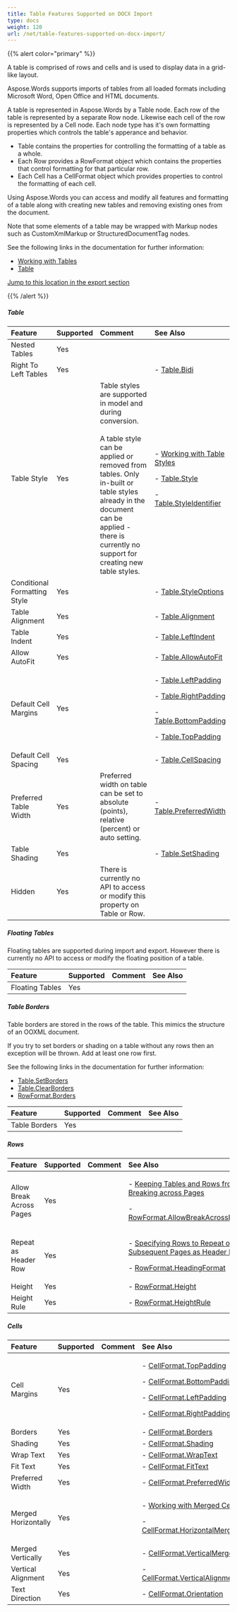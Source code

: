 ```yaml
---
title: Table Features Supported on DOCX Import
type: docs
weight: 120
url: /net/table-features-supported-on-docx-import/
---
```


{{% alert color="primary" %}} 

A table is comprised of rows and cells and is used to display data in a grid-like layout.

Aspose.Words supports imports of tables from all loaded formats including Microsoft Word, Open Office and HTML documents.

A table is represented in Aspose.Words by a Table node. Each row of the table is represented by a separate Row node. Likewise each cell of the row is represented by a Cell node. Each node type has it's own formatting properties which controls the table's apperance and behavior.

- Table contains the properties for controlling the formatting of a table as a whole.
- Each Row provides a RowFormat object which contains the properties that control formatting for that particular row.
- Each Cell has a CellFormat object which provides properties to control the formatting of each cell.

Using Aspose.Words you can access and modify all features and formatting of a table along with creating new tables and removing existing ones from the document.

Note that some elements of a table may be wrapped with Markup nodes such as CustomXmlMarkup or StructuredDocumentTag nodes.

See the following links in the documentation for further information:

- [Working with Tables](/words/net/working-with-tables-html/)
- [Table](http://www.aspose.com/documentation/.net-components/aspose.words-for-.net/aspose.words.tables.table.html)

[Jump to this location in the export section](/pages/createpage.action?spaceKey=wordsnet&title=Ooxml+Export&linkCreation=true&fromPageId=2595998)

{{% /alert %}} 
##### **Table**

|**Feature**|**Supported**|**Comment**|**See Also**|
| :- | :- | :- | :- |
|Nested Tables |Yes | | |
|Right To Left Tables |Yes | |- [Table.Bidi](http://www.aspose.com/documentation/.net-components/aspose.words-for-.net/aspose.words.tables.table.bidi.html)|
|Table Style |Yes |Table styles are supported in model and during conversion. <br><br>A table style can be applied or removed from tables. Only in-built or table styles already in the document can be applied - there is currently no support for creating new table styles. |<p>- [Working with Table Styles](/pages/createpage.action?spaceKey=wordsnet&title=Working+with+Table+Styles&linkCreation=true&fromPageId=2595998) </p><p>- [Table.Style](http://www.aspose.com/documentation/.net-components/aspose.words-for-.net/aspose.words.tables.table.style.html) </p><p>- [Table.StyleIdentifier](http://www.aspose.com/documentation/.net-components/aspose.words-for-.net/aspose.words.tables.table.styleidentifier.html)</p>|
|Conditional Formatting Style |Yes | |- [Table.StyleOptions](http://www.aspose.com/documentation/.net-components/aspose.words-for-.net/aspose.words.tables.table.styleoptions.html)|
|Table Alignment |Yes | |- [Table.Alignment](http://www.aspose.com/documentation/.net-components/aspose.words-for-.net/aspose.words.tables.table.alignment.html)|
|Table Indent |Yes | |- [Table.LeftIndent](http://www.aspose.com/documentation/.net-components/aspose.words-for-.net/aspose.words.tables.table.leftindent.html)|
|Allow AutoFit |Yes | |- [Table.AllowAutoFit](http://www.aspose.com/documentation/.net-components/aspose.words-for-.net/aspose.words.tables.table.allowautofit.html)|
|Default Cell Margins |Yes | |<p>- [Table.LeftPadding](http://www.aspose.com/documentation/.net-components/aspose.words-for-.net/aspose.words.tables.table.leftpadding.html) </p><p>- [Table.RightPadding](http://www.aspose.com/documentation/.net-components/aspose.words-for-.net/aspose.words.tables.table.rightpadding.html) </p><p>- [Table.BottomPadding](http://www.aspose.com/documentation/.net-components/aspose.words-for-.net/aspose.words.tables.table.bottompadding.html) </p><p>- [Table.TopPadding](http://www.aspose.com/documentation/.net-components/aspose.words-for-.net/aspose.words.tables.table.toppadding.html)</p>|
|Default Cell Spacing |Yes | |- [Table.CellSpacing](http://www.aspose.com/documentation/.net-components/aspose.words-for-.net/aspose.words.tables.table.cellspacing.html)|
|Preferred Table Width |Yes |Preferred width on table can be set to absolute (points), relative (percent) or auto setting. |- [Table.PreferredWidth](http://www.aspose.com/documentation/.net-components/aspose.words-for-.net/aspose.words.tables.table.preferredwidth.html)|
|Table Shading |Yes | |- [Table.SetShading](http://www.aspose.com/documentation/.net-components/aspose.words-for-.net/aspose.words.tables.table.setshading.html)|
|Hidden |Yes |There is currently no API to access or modify this property on Table or Row. | |
##### **Floating Tables**
Floating tables are supported during import and export. However there is currently no API to access or modify the floating position of a table.

|**Feature**|**Supported**|**Comment**|**See Also**|
| :- | :- | :- | :- |
|Floating Tables |Yes | | |
##### **Table Borders**
Table borders are stored in the rows of the table. This mimics the structure of an OOXML document.

If you try to set borders or shading on a table without any rows then an exception will be thrown. Add at least one row first.

See the following links in the documentation for further information:

- [Table.SetBorders](http://www.aspose.com/documentation/.net-components/aspose.words-for-.net/aspose.words.tables.table.setborders.html)
- [Table.ClearBorders](http://www.aspose.com/documentation/.net-components/aspose.words-for-.net/aspose.words.tables.table.clearborders.html)
- [RowFormat.Borders](http://www.aspose.com/documentation/.net-components/aspose.words-for-.net/aspose.words.tables.rowformat.borders.html)

|**Feature**|**Supported**|**Comment**|**See Also**|
| :- | :- | :- | :- |
|Table Borders |Yes | | |
##### **Rows**

|**Feature**|**Supported**|**Comment**|**See Also**|
| :- | :- | :- | :- |
|Allow Break Across Pages |Yes | |<p>- [Keeping Tables and Rows from Breaking across Pages](/pages/createpage.action?spaceKey=wordsnet&title=Keeping+Tables+and+Rows+from+Breaking+across+Pages&linkCreation=true&fromPageId=2595998) </p><p>- [RowFormat.AllowBreakAcrossPages](http://www.aspose.com/documentation/.net-components/aspose.words-for-.net/aspose.words.tables.rowformat.allowbreakacrosspages.html)</p>|
|Repeat as Header Row |Yes | |<p>- [Specifying Rows to Repeat on Subsequent Pages as Header Rows](/pages/createpage.action?spaceKey=wordsnet&title=Specifying+Rows+to+Repeat+on+Subsequent+Pages+as+Header+Rows&linkCreation=true&fromPageId=2595998) </p><p>- [RowFormat.HeadingFormat](http://www.aspose.com/documentation/.net-components/aspose.words-for-.net/aspose.words.tables.rowformat.headingformat.html)</p>|
|Height |Yes | |- [RowFormat.Height](http://www.aspose.com/documentation/.net-components/aspose.words-for-.net/aspose.words.tables.rowformat.height.html)|
|Height Rule |Yes | |- [RowFormat.HeightRule](http://www.aspose.com/documentation/.net-components/aspose.words-for-.net/aspose.words.tables.rowformat.heightrule.html)|
##### **Cells**

|**Feature**|**Supported**|**Comment**|**See Also**|
| :- | :- | :- | :- |
|Cell Margins |Yes | |<p>- [CellFormat.TopPadding](http://www.aspose.com/documentation/.net-components/aspose.words-for-.net/aspose.words.tables.cellformat.toppadding.html) </p><p>- [CellFormat.BottomPadding](http://www.aspose.com/documentation/.net-components/aspose.words-for-.net/aspose.words.tables.cellformat.bottompadding.html) </p><p>- [CellFormat.LeftPadding](http://www.aspose.com/documentation/.net-components/aspose.words-for-.net/aspose.words.tables.cellformat.leftpadding.html) </p><p>- [CellFormat.RightPadding](http://www.aspose.com/documentation/.net-components/aspose.words-for-.net/aspose.words.tables.cellformat.rightpadding.html)</p>|
|Borders |Yes | |- [CellFormat.Borders](http://www.aspose.com/documentation/.net-components/aspose.words-for-.net/aspose.words.tables.cellformat.borders.html)|
|Shading |Yes | |- [CellFormat.Shading](http://www.aspose.com/documentation/.net-components/aspose.words-for-.net/aspose.words.tables.cellformat.shading.html)|
|Wrap Text |Yes | |- [CellFormat.WrapText](http://www.aspose.com/documentation/.net-components/aspose.words-for-.net/aspose.words.tables.cellformat.wraptext.html)|
|Fit Text |Yes | |- [CellFormat.FitText](http://www.aspose.com/documentation/.net-components/aspose.words-for-.net/aspose.words.tables.cellformat.fittext.html)|
|Preferred Width |Yes | |- [CellFormat.PreferredWidth](http://www.aspose.com/documentation/.net-components/aspose.words-for-.net/aspose.words.tables.cellformat.preferredwidth.html)|
|Merged Horizontally |Yes | |<p>- [Working with Merged Cells](/pages/createpage.action?spaceKey=wordsnet&title=Working+with+Merged+Cells&linkCreation=true&fromPageId=2595998) </p><p>- [CellFormat.HorizontalMerge](http://www.aspose.com/documentation/.net-components/aspose.words-for-.net/aspose.words.tables.cellformat.horizontalmerge.html)</p>|
|Merged Vertically |Yes | |- [CellFormat.VerticalMerge](http://www.aspose.com/documentation/.net-components/aspose.words-for-.net/aspose.words.tables.cellformat.verticalmerge.html)|
|Vertical Alignment |Yes | |- [CellFormat.VerticalAlignment](http://www.aspose.com/documentation/.net-components/aspose.words-for-.net/aspose.words.tables.cellformat.verticalalignment.html)|
|Text Direction |Yes | |- [CellFormat.Orientation](http://www.aspose.com/documentation/.net-components/aspose.words-for-.net/aspose.words.tables.cellformat.orientation.html)|

